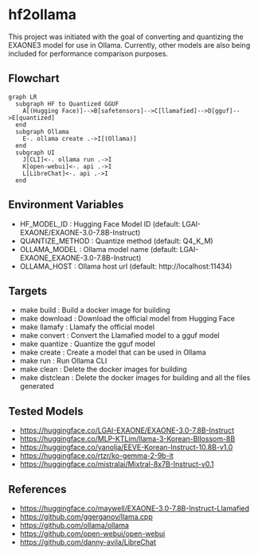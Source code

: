 # hf2ollama
This project was initiated with the goal of converting and quantizing the EXAONE3 model for use in Ollama. Currently, other models are also being included for performance comparison purposes.

Flowchart
---------
```mermaid
graph LR
  subgraph HF to Quantized GGUF
    A[(Hugging Face)]-->B[safetensors]-->C[llamafied]-->D[gguf]-->E[quantized]
  end
  subgraph Ollama
    E-. ollama create .->I[(Ollama)]
  end
  subgraph UI
    J[CLI]<-. ollama run .->I
    K[open-webui]<-. api .->I
    L[LibreChat]<-. api .->I
  end
```

Environment Variables
---------------------
* HF_MODEL_ID          : Hugging Face Model ID (default: LGAI-EXAONE/EXAONE-3.0-7.8B-Instruct)
* QUANTIZE_METHOD      : Quantize method (default: Q4_K_M)
* OLLAMA_MODEL         : Ollama model name (default: LGAI-EXAONE_EXAONE-3.0-7.8B-Instruct)
* OLLAMA_HOST          : Ollama host url (default: http://localhost:11434)

Targets
-------
* make build           : Build a docker image for building
* make download        : Download the official model from Hugging Face
* make llamafy         : Llamafy the official model
* make convert         : Convert the Llamafied model to a gguf model
* make quantize        : Quantize the gguf model
* make create          : Create a model that can be used in Ollama
* make run             : Run Ollama CLI
* make clean           : Delete the docker images for building
* make distclean       : Delete the docker images for building and all the files generated

Tested Models
-------------
* https://huggingface.co/LGAI-EXAONE/EXAONE-3.0-7.8B-Instruct
* https://huggingface.co/MLP-KTLim/llama-3-Korean-Bllossom-8B
* https://huggingface.co/yanolja/EEVE-Korean-Instruct-10.8B-v1.0
* https://huggingface.co/rtzr/ko-gemma-2-9b-it
* https://huggingface.co/mistralai/Mixtral-8x7B-Instruct-v0.1

References
----------
* https://huggingface.co/maywell/EXAONE-3.0-7.8B-Instruct-Llamafied
* https://github.com/ggerganov/llama.cpp
* https://github.com/ollama/ollama
* https://github.com/open-webui/open-webui
* https://github.com/danny-avila/LibreChat
